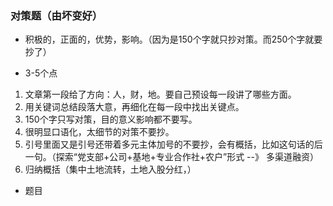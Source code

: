
### 对策题（由坏变好）

- 积极的，正面的，优势，影响。（因为是150个字就只抄对策。而250个字就要抄了）

- 3-5个点
1. 文章第一段给了方向：人，财，地。要自己预设每一段讲了哪些方面。
2. 用关键词总结段落大意，再细化在每一段中找出关键点。
3. 150个字只写对策，目的意义影响都不要写。
4. 很明显口语化，太细节的对策不要抄。
5. 引号里面又是引号还带着多元主体加号的不要抄，会有概括，比如这句话的后一句。（探索“党支部+公司+基地+专业合作社+农户”形式 --》 多渠道融资）
4. 归纳概括（集中土地流转，土地入股分红，）
- 题目

```